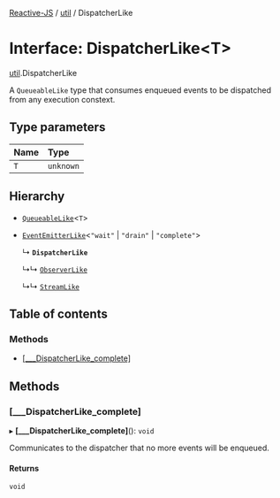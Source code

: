 [Reactive-JS](../README.md) / [util](../modules/util.md) / DispatcherLike

# Interface: DispatcherLike<T\>

[util](../modules/util.md).DispatcherLike

A `QueueableLike` type that consumes enqueued events to
be dispatched from any execution constext.

## Type parameters

| Name | Type |
| :------ | :------ |
| `T` | `unknown` |

## Hierarchy

- [`QueueableLike`](util.QueueableLike.md)<`T`\>

- [`EventEmitterLike`](util.EventEmitterLike.md)<``"wait"`` \| ``"drain"`` \| ``"complete"``\>

  ↳ **`DispatcherLike`**

  ↳↳ [`ObserverLike`](rx.ObserverLike.md)

  ↳↳ [`StreamLike`](streaming.StreamLike.md)

## Table of contents

### Methods

- [[\_\_\_DispatcherLike\_complete]](util.DispatcherLike.md#[___dispatcherlike_complete])

## Methods

### [\_\_\_DispatcherLike\_complete]

▸ **[___DispatcherLike_complete]**(): `void`

Communicates to the dispatcher that no more events will be enqueued.

#### Returns

`void`
